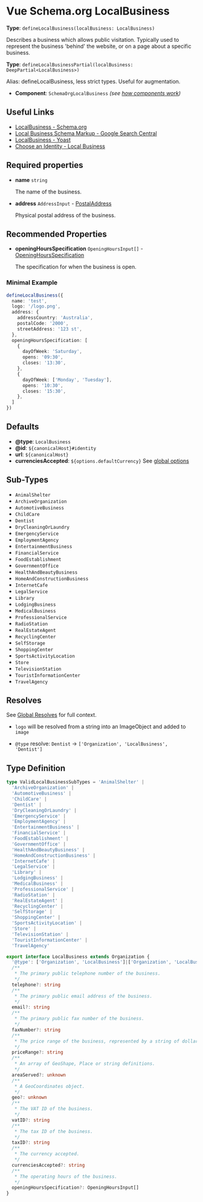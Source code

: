 # Vue Schema.org LocalBusiness

**Type**: `defineLocalBusiness(localBusiness: LocalBusiness)`

  Describes a business which allows public visitation. Typically used to represent the business 'behind' the website, or on a page about a specific business.

**Type**: `defineLocalBusinessPartial(localBusiness: DeepPartial<LocalBusiness>)`

  Alias: defineLocalBusiness, less strict types. Useful for augmentation.

- **Component**: `SchemaOrgLocalBusiness` _(see [how components work](/components/))_

## Useful Links

- [LocalBusiness - Schema.org](https://schema.org/LocalBusiness)
- [Local Business Schema Markup - Google Search Central](https://developers.google.com/search/docs/advanced/structured-data/local-business)
- [LocalBusiness - Yoast](https://developer.yoast.com/features/schema/pieces/localBusiness)
- [Choose an Identity - Local Business](/guide/guides/identity.html#local-business)

## Required properties

- **name** `string` 

  The name of the business.

- **address** `AddressInput` - [PostalAddress](https://schema.org/PostalAddress)

  Physical postal address of the business. 

## Recommended Properties

- **openingHoursSpecification**  `OpeningHoursInput[]` - [OpeningHoursSpecification](https://schema.org/OpeningHoursSpecification)

  The specification for when the business is open.


### Minimal Example

```ts
defineLocalBusiness({
  name: 'test',
  logo: '/logo.png',
  address: {
    addressCountry: 'Australia',
    postalCode: '2000',
    streetAddress: '123 st',
  },
  openingHoursSpecification: [
    {
      dayOfWeek: 'Saturday',
      opens: '09:30',
      closes: '13:30',
    },
    {
      dayOfWeek: ['Monday', 'Tuesday'],
      opens: '10:30',
      closes: '15:30',
    },
  ]
})
```

## Defaults

- **@type**: `LocalBusiness`
- **@id**: `${canonicalHost}#identity`
- **url**: `${canonicalHost}` 
- **currenciesAccepted**: `${options.defaultCurrency}` See [global options](/guide/global-config.html)

## Sub-Types

- `AnimalShelter`
- `ArchiveOrganization`
- `AutomotiveBusiness`
- `ChildCare`
- `Dentist`
- `DryCleaningOrLaundry`
- `EmergencyService`
- `EmploymentAgency`
- `EntertainmentBusiness`
- `FinancialService`
- `FoodEstablishment`
- `GovernmentOffice`
- `HealthAndBeautyBusiness`
- `HomeAndConstructionBusiness`
- `InternetCafe`
- `LegalService`
- `Library`
- `LodgingBusiness`
- `MedicalBusiness`
- `ProfessionalService`
- `RadioStation`
- `RealEstateAgent`
- `RecyclingCenter`
- `SelfStorage`
- `ShoppingCenter`
- `SportsActivityLocation`
- `Store`
- `TelevisionStation`
- `TouristInformationCenter`
- `TravelAgency`

## Resolves

See [Global Resolves](/guide/how-it-works.html#global-resolves) for full context.

- `logo` will be resolved from a string into an ImageObject and added to `image`

- `@type` resolve: `Dentist` -> `['Organization', 'LocalBusiness', 'Dentist']`


## Type Definition

```ts
type ValidLocalBusinessSubTypes = 'AnimalShelter' |
  'ArchiveOrganization' |
  'AutomotiveBusiness' |
  'ChildCare' |
  'Dentist' |
  'DryCleaningOrLaundry' |
  'EmergencyService' |
  'EmploymentAgency' |
  'EntertainmentBusiness' |
  'FinancialService' |
  'FoodEstablishment' |
  'GovernmentOffice' |
  'HealthAndBeautyBusiness' |
  'HomeAndConstructionBusiness' |
  'InternetCafe' |
  'LegalService' |
  'Library' |
  'LodgingBusiness' |
  'MedicalBusiness' |
  'ProfessionalService' |
  'RadioStation' |
  'RealEstateAgent' |
  'RecyclingCenter' |
  'SelfStorage' |
  'ShoppingCenter' |
  'SportsActivityLocation' |
  'Store' |
  'TelevisionStation' |
  'TouristInformationCenter' |
  'TravelAgency'

export interface LocalBusiness extends Organization {
  '@type': ['Organization', 'LocalBusiness']|['Organization', 'LocalBusiness', ValidLocalBusinessSubTypes]|ValidLocalBusinessSubTypes
  /**
   * The primary public telephone number of the business.
   */
  telephone?: string
  /**
   * The primary public email address of the business.
   */
  email?: string
  /**
   * The primary public fax number of the business.
   */
  faxNumber?: string
  /**
   * The price range of the business, represented by a string of dollar symbols (e.g., $, $$, or $$$ ).
   */
  priceRange?: string
  /**
   * An array of GeoShape, Place or string definitions.
   */
  areaServed?: unknown
  /**
   * A GeoCoordinates object.
   */
  geo?: unknown
  /**
   * The VAT ID of the business.
   */
  vatID?: string
  /**
   * The tax ID of the business.
   */
  taxID?: string
  /**
   * The currency accepted.
   */
  currenciesAccepted?: string
  /**
   * The operating hours of the business.
   */
  openingHoursSpecification?: OpeningHoursInput[]
}
```
